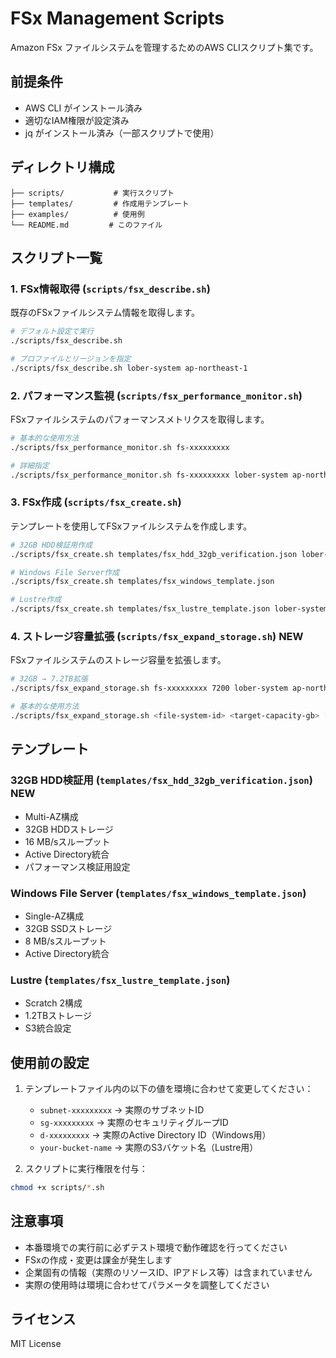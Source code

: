 # FSx Management Scripts

Amazon FSx ファイルシステムを管理するためのAWS CLIスクリプト集です。

## 前提条件

- AWS CLI がインストール済み
- 適切なIAM権限が設定済み
- jq がインストール済み（一部スクリプトで使用）

## ディレクトリ構成

```
├── scripts/           # 実行スクリプト
├── templates/         # 作成用テンプレート
├── examples/          # 使用例
└── README.md         # このファイル
```

## スクリプト一覧

### 1. FSx情報取得 (`scripts/fsx_describe.sh`)

既存のFSxファイルシステム情報を取得します。

```bash
# デフォルト設定で実行
./scripts/fsx_describe.sh

# プロファイルとリージョンを指定
./scripts/fsx_describe.sh lober-system ap-northeast-1
```

### 2. パフォーマンス監視 (`scripts/fsx_performance_monitor.sh`)

FSxファイルシステムのパフォーマンスメトリクスを取得します。

```bash
# 基本的な使用方法
./scripts/fsx_performance_monitor.sh fs-xxxxxxxxx

# 詳細指定
./scripts/fsx_performance_monitor.sh fs-xxxxxxxxx lober-system ap-northeast-1 14
```

### 3. FSx作成 (`scripts/fsx_create.sh`)

テンプレートを使用してFSxファイルシステムを作成します。

```bash
# 32GB HDD検証用作成
./scripts/fsx_create.sh templates/fsx_hdd_32gb_verification.json lober-system ap-northeast-1

# Windows File Server作成
./scripts/fsx_create.sh templates/fsx_windows_template.json

# Lustre作成
./scripts/fsx_create.sh templates/fsx_lustre_template.json lober-system ap-northeast-1
```

### 4. ストレージ容量拡張 (`scripts/fsx_expand_storage.sh`) **NEW**

FSxファイルシステムのストレージ容量を拡張します。

```bash
# 32GB → 7.2TB拡張
./scripts/fsx_expand_storage.sh fs-xxxxxxxxx 7200 lober-system ap-northeast-1

# 基本的な使用方法
./scripts/fsx_expand_storage.sh <file-system-id> <target-capacity-gb> [profile] [region]
```

## テンプレート

### 32GB HDD検証用 (`templates/fsx_hdd_32gb_verification.json`) **NEW**

- Multi-AZ構成
- 32GB HDDストレージ
- 16 MB/sスループット
- Active Directory統合
- パフォーマンス検証用設定

### Windows File Server (`templates/fsx_windows_template.json`)

- Single-AZ構成
- 32GB SSDストレージ
- 8 MB/sスループット
- Active Directory統合

### Lustre (`templates/fsx_lustre_template.json`)

- Scratch 2構成
- 1.2TBストレージ
- S3統合設定

## 使用前の設定

1. テンプレートファイル内の以下の値を環境に合わせて変更してください：
   - `subnet-xxxxxxxxx` → 実際のサブネットID
   - `sg-xxxxxxxxx` → 実際のセキュリティグループID
   - `d-xxxxxxxxx` → 実際のActive Directory ID（Windows用）
   - `your-bucket-name` → 実際のS3バケット名（Lustre用）

2. スクリプトに実行権限を付与：
```bash
chmod +x scripts/*.sh
```

## 注意事項

- 本番環境での実行前に必ずテスト環境で動作確認を行ってください
- FSxの作成・変更は課金が発生します
- 企業固有の情報（実際のリソースID、IPアドレス等）は含まれていません
- 実際の使用時は環境に合わせてパラメータを調整してください

## ライセンス

MIT License
